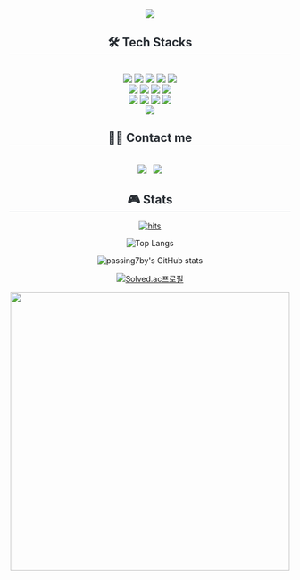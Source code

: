 <!--
**passing7by/passing7by** is a ✨ _special_ ✨ repository because its `README.md` (this file) appears on your GitHub profile.

Here are some ideas to get you started:

- 🔭 I’m currently working on ...
- 🌱 I’m currently learning ...
- 👯 I’m looking to collaborate on ...
- 🤔 I’m looking for help with ...
- 💬 Ask me about ...
- 📫 How to reach me: ...
- 😄 Pronouns: ...
- ⚡ Fun fact: ...
-->

<!-- 내용 -->
<div align= "center">
<!-- 헤더 -->
<img src="https://capsule-render.vercel.app/api?type=waving&color=0:b4f4f9,100:8fbaff&height=240&text=Jinam%20Kim%20🚀&animation=blink&fontColor=ffffff&fontSize=70" />
<div style="font-weight: 700; font-size: 15px; text-align: center; color: #282d33;"></div> 

<!-- SKILLS -->
<div>
  <h2 style="border-bottom: 1px solid #d8dee4; color: #282d33;">🛠️ Tech Stacks</h2>
  <br> 
  <div style="margin: 0 auto; text-align: center;">
    <img src="https://img.shields.io/badge/Spring Boot-6DB33F?style=for-the-badge&logo=SpringBoot&logoColor=white">
    <img src="https://img.shields.io/badge/Spring-6DB33F?style=for-the-badge&logo=Spring&logoColor=white">
    <img src="https://img.shields.io/badge/MySQL-4479A1?style=for-the-badge&logo=MySQL&logoColor=white">
    <img src="https://img.shields.io/badge/React-61DAFB?style=for-the-badge&logo=React&logoColor=white">
    <img src="https://img.shields.io/badge/jQuery-0769AD?style=for-the-badge&logo=jQuery&logoColor=white">
    <br/>
    <img src="https://img.shields.io/badge/Java-007396?style=for-the-badge&logo=Java&logoColor=white">
    <img src="https://img.shields.io/badge/Javascript-F7DF1E?style=for-the-badge&logo=Javascript&logoColor=white">
    <img src="https://img.shields.io/badge/CSS3-1572B6?style=for-the-badge&logo=CSS3&logoColor=white">
    <img src="https://img.shields.io/badge/HTML5-E34F26?style=for-the-badge&logo=HTML5&logoColor=white">
    <br/>
    <img src="https://img.shields.io/badge/Github-181717?style=for-the-badge&logo=Github&logoColor=white">
    <img src="https://img.shields.io/badge/Git-F05032?style=for-the-badge&logo=Git&logoColor=white">
    <img src="https://img.shields.io/badge/Notion-000000?style=for-the-badge&logo=Notion&logoColor=white">
    <img src="https://img.shields.io/badge/Slack-4A154B?style=for-the-badge&logo=Slack&logoColor=white">
    <br/>
    <img src="https://img.shields.io/badge/Amazon AWS-232F3E?style=for-the-badge&logo=AmazonAWS&logoColor=white"> 
  </div>
</div>

<!-- CONTACT -->
<div>
  <h2 style="border-bottom: 1px solid #d8dee4; color: #282d33;">🧑‍💻 Contact me</h2>
  <br>
    <a href=https://velog.io/@passing7by/posts style="text-decoration: none;">
      <img src="https://img.shields.io/badge/Velog-20C997?style=for-the-badge&logo=Velog&logoColor=white&link=https://velog.io/@passing7by/posts">
    </a>
    &nbsp;
    <a href=mailto:jinam0717@gmail.com style="text-decoration: none;">
      <img src="https://img.shields.io/badge/Gmail-EA4335?style=for-the-badge&logo=Gmail&logoColor=white&link=mailto:mailto:jinam0717@gmail.com">
    </a>
</div>

<!-- STATS -->
<h2 style="border-bottom: 1px solid #d8dee4; color: #282d33;">🎮 Stats</h2>

<!-- 방문자 수 -->
<a href="https://myhits.vercel.app"><img src="https://myhits.vercel.app/api/hit/https%3A%2F%2Fgithub.com%2Fpassing7by?color=green&label=hits&size=small" alt="hits" /></a>

<!-- 사용한 언어 순위 카드 -->
![Top Langs](https://github-readme-stats.vercel.app/api/top-langs/?username=passing7by&layout=compact&theme=dracula)

<!-- GitHub Stats Card -->
![passing7by's GitHub stats](https://github-readme-stats.vercel.app/api?username=passing7by&show_icons=true&theme=dracula)

<!-- solved.ac 프로필 -->
[![Solved.ac프로필](http://mazassumnida.wtf/api/v2/generate_badge?boj=jinam0717)](https://solved.ac/jinam0717)

<!-- gitanimals -->
<a href="https://github.com/devxb/gitanimals">
  <img src="https://render.gitanimals.org/farms/passing7by" width="500"/>
</a>
</div>
